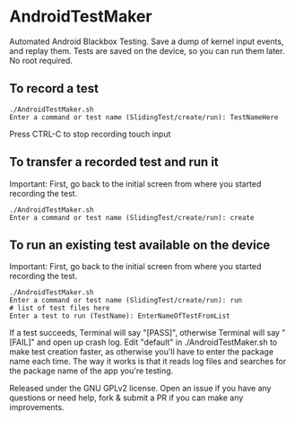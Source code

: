 # AndroidTestMaker
Automated Android Blackbox Testing. Save a dump of kernel input events, and replay them. Tests are saved on the device, so you can run them later. No root required.

## To record a test
```
./AndroidTestMaker.sh
Enter a command or test name (SlidingTest/create/run): TestNameHere
```
Press CTRL-C to stop recording touch input

## To transfer a recorded test and run it
Important: First, go back to the initial screen from where you started recording the test.
```
./AndroidTestMaker.sh
Enter a command or test name (SlidingTest/create/run): create
```

## To run an existing test available on the device
Important: First, go back to the initial screen from where you started recording the test.
```
./AndroidTestMaker.sh
Enter a command or test name (SlidingTest/create/run): run
# list of test files here
Enter a test to run (TestName): EnterNameOfTestFromList
```

If a test succeeds, Terminal will say "[PASS]", otherwise Terminal will say "[FAIL]" and open up crash log. Edit "default" in ./AndroidTestMaker.sh to make test creation faster, as otherwise you'll have to enter the package name each time. The way it works is that it reads log files and searches for the package name of the app you're testing.

Released under the GNU GPLv2 license. Open an issue if you have any questions or need help, fork & submit a PR if you can make any improvements.
